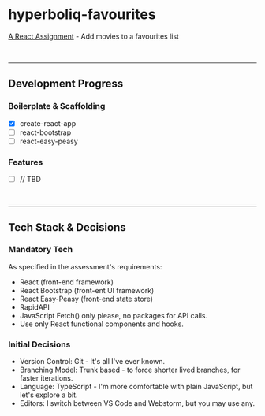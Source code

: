 # hyperboliq-favourites
[A React Assignment](https://www.notion.so/React-assignment-spec-f291779fd1884f14b974acaec8c43346) - Add movies to a favourites list


<br><hr>
## Development Progress

### Boilerplate & Scaffolding
  - [x] create-react-app
  - [ ] react-bootstrap
  - [ ] react-easy-peasy

### Features
  - [ ] // TBD
  

<br><hr>
## Tech Stack & Decisions

### Mandatory Tech
As specified in the assessment's requirements:
  - React (front-end framework)
  - React Bootstrap (front-ent UI framework)
  - React Easy-Peasy (front-end state store)
  - RapidAPI
  - JavaScript Fetch() only please, no packages for API calls.
  - Use only React functional components and hooks.

### Initial Decisions
  - Version Control: Git - It's all I've ever known.
  - Branching Model: Trunk based - to force shorter lived branches, for faster iterations.
  - Language: TypeScript - I'm more comfortable with plain JavaScript, but let's explore a bit.
  - Editors: I switch between VS Code and Webstorm, but you may use any.
  